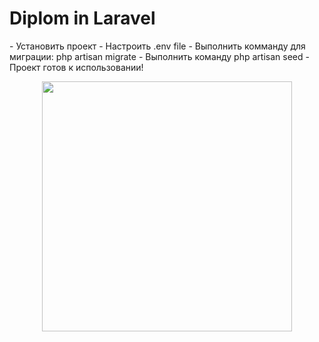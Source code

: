 <H1> Diplom in Laravel</H1>
- Установить проект 
    -   Настроить .env file
    -   Выполнить комманду для миграции: php artisan migrate
    -   Выполнить команду php artisan seed 
    -   Проект готов к использовании!
<p align="center"><a href="https://laravel.com" target="_blank"><img src="https://raw.githubusercontent.com/laravel/art/master/logo-lockup/5%20SVG/2%20CMYK/1%20Full%20Color/laravel-logolockup-cmyk-red.svg" width="400"></a></p>
